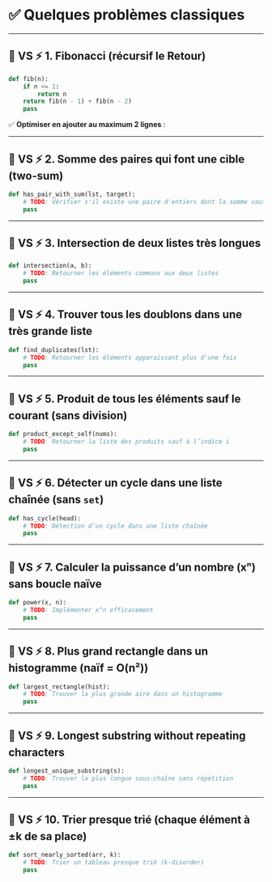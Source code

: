 # ✅ **Quelques problèmes classiques** 

---

## 🐌 VS ⚡️ 1. Fibonacci (récursif le Retour)

```python
def fib(n):
    if n <= 1:
        return n
    return fib(n - 1) + fib(n - 2)
    pass
```
✅ **Optimiser en ajouter au maximum 2 lignes** :

---

## 🐌 VS ⚡️ 2. Somme des paires qui font une cible (two-sum)

```python
def has_pair_with_sum(lst, target):
    # TODO: Vérifier s'il existe une paire d'entiers dont la somme vaut target
    pass
```

---

## 🐌 VS ⚡️ 3. Intersection de deux listes très longues

```python
def intersection(a, b):
    # TODO: Retourner les éléments communs aux deux listes
    pass
```

---

## 🐌 VS ⚡️ 4. Trouver tous les doublons dans une très grande liste

```python
def find_duplicates(lst):
    # TODO: Retourner les éléments apparaissant plus d'une fois
    pass
```
---

## 🐌 VS ⚡️ 5. Produit de tous les éléments sauf le courant (sans division)

```python
def product_except_self(nums):
    # TODO: Retourner la liste des produits sauf à l’indice i
    pass
```

---

## 🐌 VS ⚡️ 6. Détecter un cycle dans une liste chaînée (sans `set`)

```python
def has_cycle(head):
    # TODO: Détection d’un cycle dans une liste chaînée
    pass
```


---

## 🐌 VS ⚡️ 7. Calculer la puissance d’un nombre (xⁿ) sans boucle naïve

```python
def power(x, n):
    # TODO: Implémenter x^n efficacement
    pass
```

---

## 🐌 VS ⚡️ 8. Plus grand rectangle dans un histogramme (naïf = O(n²))

```python
def largest_rectangle(hist):
    # TODO: Trouver la plus grande aire dans un histogramme
    pass
```

---

## 🐌 VS ⚡️ 9. Longest substring without repeating characters

```python
def longest_unique_substring(s):
    # TODO: Trouver la plus longue sous-chaîne sans répétition
    pass
```

---

## 🐌 VS ⚡️ 10. Trier presque trié (chaque élément à ±k de sa place)

```python
def sort_nearly_sorted(arr, k):
    # TODO: Trier un tableau presque trié (k-disorder)
    pass
```
